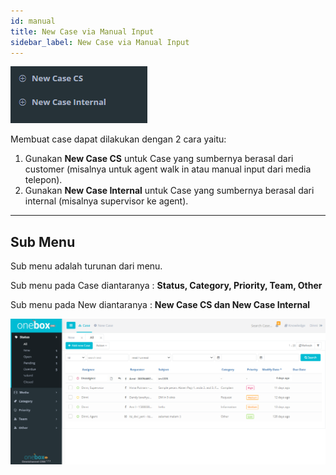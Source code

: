 ```yaml
---
id: manual
title: New Case via Manual Input
sidebar_label: New Case via Manual Input
---
```


![alt text][manual]

[manual]: ../static/img/p.png

Membuat case dapat dilakukan dengan 2 cara yaitu:

1. Gunakan **New Case CS** untuk Case yang sumbernya berasal dari customer (misalnya untuk agent walk in atau manual input dari media telepon).
1. Gunakan **New Case Internal** untuk Case yang sumbernya berasal dari internal (misalnya supervisor ke agent).

---

## Sub Menu

Sub menu adalah turunan dari menu.

Sub menu pada Case diantaranya : **Status, Category, Priority, Team, Other**

Sub menu pada New diantaranya : **New Case CS dan New Case Internal**

![alt text][logo]

[logo]: ../static/img/test.png
